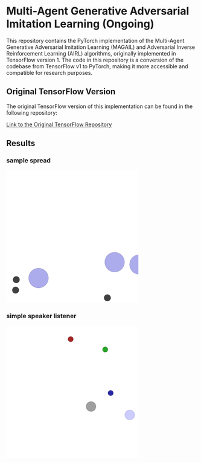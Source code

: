 # Multi-Agent Generative Adversarial Imitation Learning (Ongoing)

This repository contains the PyTorch implementation of the Multi-Agent Generative Adversarial Imitation Learning (MAGAIL) and Adversarial Inverse Reinforcement Learning (AIRL) algorithms,
originally implemented in TensorFlow version 1. The code in this repository is a conversion of the codebase from TensorFlow v1 to PyTorch, making it more accessible and compatible for research purposes.


## Original TensorFlow Version
The original TensorFlow version of this implementation can be found in the following repository:

[Link to the Original TensorFlow Repository](https://github.com/ermongroup/multiagent-gail)

## Results

### sample spread
<img src="checkpoints/simple_spread/l-0.1-d-0.1-b-1000-bc-500-w-0/seed-1/m_55000.gif" width="350" height="350"/>

### simple speaker listener
<img src="checkpoints/simple_speaker_listener/l-0.01-d-0.01-b-1000-bc-500-w-0/seed-1/m_20000.gif" width="350" height="350"/>
